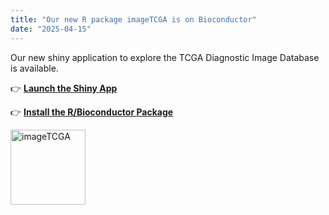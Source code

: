 ```yaml
---
title: "Our new R package imageTCGA is on Bioconductor"
date: "2025-04-15"
---
```

Our new shiny application to explore the TCGA Diagnostic Image Database is available. 

👉 [**Launch the Shiny App**](https://shiny.sph.cuny.edu/imageTCGA/)

👉 [**Install the R/Bioconductor Package**](https://www.bioconductor.org/packages/release/bioc/html/imageTCGA.html)

<img align='left' alt = 'imageTCGA' src='/media/imageTCGA.png' height="120" width="120"> 

<!--more-->
